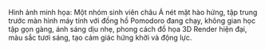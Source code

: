 Hình ảnh minh họa: Một nhóm sinh viên châu Á nét mặt hào hứng, tập trung trước màn hình máy tính với đồng hồ Pomodoro đang chạy, không gian học tập gọn gàng, ánh sáng dịu nhẹ, phong cách đồ họa 3D Render hiện đại, màu sắc tươi sáng, tạo cảm giác hứng khởi và động lực.